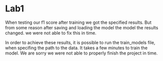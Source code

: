 # Lab1


When testing our f1 score after training we got the specified results. But from some reason after saving and loading the model the model the results changed. we were not able to fix this in time.

In order to achieve these results, it is possible to run the train_models file, when specifing the path to the data. It takes a few minutes to train the  model.
We are sorry we were not able to properly finish the project in time.

